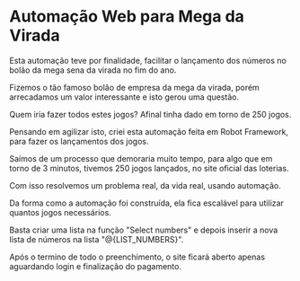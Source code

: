 # Automação Web para Mega da Virada

Esta automação teve por finalidade, facilitar o lançamento dos números no bolão da mega sena da virada no fim do ano.

Fizemos o tão famoso bolão de empresa da mega da virada, porém arrecadamos um valor interessante e isto gerou uma questão.

Quem iria fazer todos estes jogos? Afinal tinha dado em torno de 250 jogos.

Pensando em agilizar isto, criei esta automação feita em Robot Framework, para fazer os lançamentos dos jogos.

Saímos de um processo que demoraria muito tempo, para algo que em torno de 3 minutos, tivemos 250 jogos lançados, no site oficial das loterias.

Com isso resolvemos um problema real, da vida real, usando automação.

Da forma como a automação foi construída, ela fica escalável para utilizar quantos jogos necessários.

Basta criar uma lista na função "Select numbers" e depois inserir a nova lista de números na lista "@{LIST_NUMBERS}".

Após o termino de todo o preenchimento, o site ficará aberto apenas aguardando login e finalização do pagamento.
